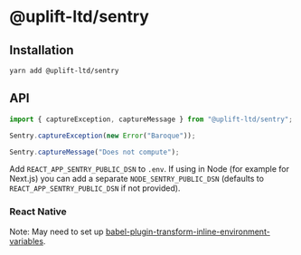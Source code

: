 # @uplift-ltd/sentry

## Installation

    yarn add @uplift-ltd/sentry

## API

```ts
import { captureException, captureMessage } from "@uplift-ltd/sentry";

Sentry.captureException(new Error("Baroque"));

Sentry.captureMessage("Does not compute");
```

Add `REACT_APP_SENTRY_PUBLIC_DSN` to `.env`. If using in Node (for example for Next.js) you can add
a separate `NODE_SENTRY_PUBLIC_DSN` (defaults to `REACT_APP_SENTRY_PUBLIC_DSN` if not provided).

### React Native

Note: May need to set up
[babel-plugin-transform-inline-environment-variables](https://babeljs.io/docs/en/babel-plugin-transform-inline-environment-variables/).
